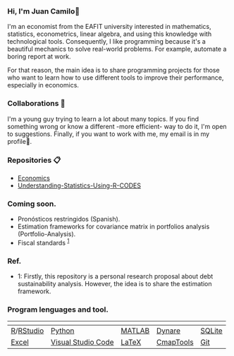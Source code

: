 ### Hi, I'm Juan Camilo👋
I'm an economist from the EAFIT university interested in mathematics, statistics, econometrics, linear algebra, and using this knowledge with technological tools. Consequently, I like programming because it's a beautiful mechanics to solve real-world problems. For example, automate a boring report at work.

For that reason, the main idea is to share programming projects for those who want to learn how to use different tools to improve their performance, especially in economics.

### Collaborations :date:
I'm a young guy trying to learn a lot about many topics. If you find something wrong or know a different -more efficient- way to do it, I'm open to suggestions. Finally, if you want to work with me, my email is in my profile:email:.

### Repositories :clipboard:
* [Economics](https://github.com/JuanCamiloOlaya/Economics)
* [Understanding-Statistics-Using-R-CODES](https://github.com/JuanCamiloOlaya/Understanding-Statistics-Using-R-CODES)

### Coming soon.
* Pronósticos restringidos (Spanish).
* Estimation frameworks for covariance matrix in portfolios analysis (Portfolio-Analysis).
* Fiscal standards <sup>[1](#myfootnote1)</sup>

### Ref.
* <a name="myfootnote1">1</a>: Firstly, this repository is a personal research proposal about debt sustainability analysis. However, the idea is to share the estimation framework. 

### Program lenguages and tool.
| <!-- --> | <!-- --> | <!-- --> | <!-- --> | <!-- --> |
| ----- | ----- | ----- | ----- | ----- |
| [R](https://www.r-project.org/)/[RStudio](https://www.rstudio.com/products/rstudio/download/) | [Python](https://www.python.org/) | [MATLAB](https://www.mathworks.com/products/matlab.html) | [Dynare](https://www.dynare.org/) | [SQLite](https://www.sqlite.org/index.html) |
| [Excel](https://www.microsoft.com/es-es/microsoft-365/excel) | [Visual Studio Code](https://code.visualstudio.com/) | [LaTeX](https://es.overleaf.com/) | [CmapTools](https://cmap.ihmc.us/cmaptools/) | [Git](https://git-scm.com/) |
